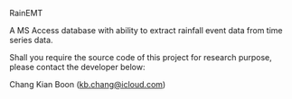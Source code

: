 RainEMT

A MS Access database with ability to extract rainfall event data from time series data.

Shall you require the source code of this project for research purpose, please contact the developer below:

Chang Kian Boon (kb.chang@icloud.com)
